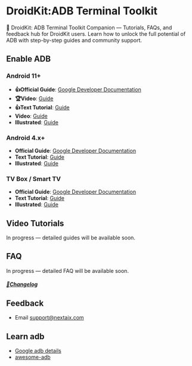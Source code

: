 # DroidKit:ADB Terminal Toolkit
📱 DroidKit: ADB Terminal Toolkit Companion — Tutorials, FAQs, and feedback hub for DroidKit users. Learn how to unlock the full potential of ADB with step-by-step guides and community support.

## Enable ADB

### Android 11+
- **👍Official Guide**: [Google Developer Documentation](https://developer.android.com/studio/command-line/adb)
- **🏆Video**: [Guide](https://youtube.com/shorts/cXCdcrxHBBg)
- **👍Text Tutorial**: [Guide](./md/ConnectADBText.md)
- **Video**: [Guide](https://www.youtube.com/watch?v=_JjpbufTMew)
- **Illustrated**: [Guide](https://github.com/jarhot1992/Remote-ADB/blob/main/md/openMobileADB11_13.md)

### Android 4.x+
- **Official Guide**: [Google Developer Documentation](https://developer.android.com/studio/command-line/adb)
- **Text Tutorial**: [Guide](./md/ConnectADBText.md)
- **Illustrated**: [Guide](https://github.com/jarhot1992/Remote-ADB/blob/main/md/openMobileADB4x_13.md)

### TV Box / Smart TV
- **Official Guide**: [Google Developer Documentation](https://developer.android.com/studio/command-line/adb)
- **Text Tutorial**: [Guide](./md/ConnectADBText.md)
- **Illustrated**: [Guide](https://github.com/jarhot1992/Remote-ADB/blob/main/md/openTVADB.md)


## Video Tutorials
In progress — detailed guides will be available soon.

## FAQ
In progress — detailed FAQ will be available soon.


##### [📌Changelog](md/Changelog.md)

## Feedback
- Email[]() support@nextaix.com

## Learn adb
- [Google adb details](https://developer.android.com/studio/command-line/adb)
- [awesome-adb](https://github.com/mzlogin/awesome-adb/blob/master/README.en.md)